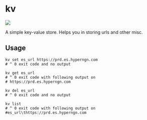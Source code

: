 # kv
<a href="https://crates.io/crates/bash-kv">
    <img src="https://img.shields.io/crates/v/bash-kv.svg">
</a>

A simple key-value store. Helps you in storing urls and other misc.

## Usage 
```
kv set es_url https://prd.es.hyperngn.com
# ^ 0 exit code and no output

kv get es_url
# ^ 0 exit code with following output on  
# https://prd.es.hyperngn.com

kv del es_url
# ^ 0 exit code and no output

kv list
# ^ 0 exit code with following output on  
#es_url\thttps://prd.es.hyperngn.com
```
